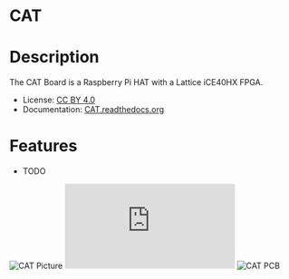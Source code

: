# CAT


# Description

The CAT Board is a Raspberry Pi HAT with a Lattice iCE40HX FPGA.

* License: [CC BY 4.0](http://creativecommons.org/licenses/by/4.0/legalcode)
* Documentation: [CAT.readthedocs.org](https://CAT-Board.readthedocs.org)


# Features

* TODO

![ CAT Picture ](https://raw.githubusercontent.com/xesscorp/CAT-Board/master/docs/Manual/pics/CAT_cover.jpg)
![ CAT Schematic ](https://raw.githubusercontent.com/xesscorp/CAT-Board/master/docs/Manual/pics/CAT_schematic.pdf)
![ CAT PCB ](https://raw.githubusercontent.com/xesscorp/CAT-Board/master/docs/Manual/pics/CAT_pcb.jpg)
